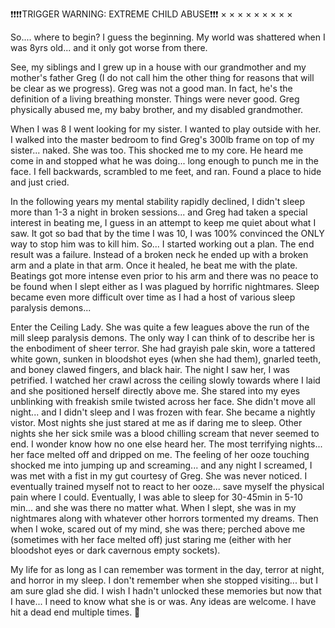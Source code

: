 ❗❗❗❗TRIGGER WARNING: EXTREME CHILD ABUSE❗❗❗
×
×
×
×
×
×
×
×
×

So.... where to begin? I guess the beginning. My world was shattered when I was 8yrs old... and it only got worse from there. 

See, my siblings and I grew up in a house with our grandmother and my mother's father Greg (I do not call him the other thing for reasons that will be clear as we progress). Greg was not a good man. In fact, he's the definition of a living breathing monster. Things were never good. Greg physically abused me, my baby brother, and my disabled grandmother.

When I was 8 I went looking for my sister. I wanted to play outside with her. I walked into the master bedroom to find Greg's 300lb frame on top of my sister... naked. She was too. This shocked me to my core. He heard me come in and stopped what he was doing...   long enough to punch me in the face. I fell backwards, scrambled to me feet, and ran. Found a place to hide and just cried.

 In the following years my mental stability rapidly declined, I didn't sleep more than 1-3  a night in broken sessions... and Greg had taken a special interest in beating me, I guess in an attempt to keep me quiet about what I saw. It got so bad that by the time I was 10, I was 100% convinced the ONLY way to stop him was to kill him. So... I started working out a plan. The end result was a failure. Instead of a broken neck he ended up with a broken arm and a plate in that arm. Once it healed, he beat me with the plate. Beatings got more intense even prior to his arm and there was no peace to be found when I slept either as I was plagued by horrific nightmares. Sleep became even more difficult over time as I had a host of various sleep paralysis demons...

 Enter the Ceiling Lady. She was quite a few leagues above the run of the mill sleep paralysis demons. The only way I can think of to describe her is the enbodiment of sheer terror. She had grayish pale skin, wore a tattered white gown, sunken in bloodshot eyes (when she had them), gnarled teeth, and boney clawed fingers, and black hair. The night I saw her, I was petrified. I watched her crawl across the ceiling slowly towards where I laid and she positioned herself directly above me. She stared into my eyes unblinking with freakish smile twisted across her face. She didn't move all night... and I didn't sleep and I was frozen with fear. She became a nightly vistor. 
Most nights she just stared at me as if daring me to sleep. Other nights she her sick smile was a blood chilling scream that never seemed to end. I wonder know how no one else heard her. The most terrifying nights... her face melted off and dripped on me. The feeling of her ooze touching shocked me into jumping up and screaming... and any night I screamed, I was met with a fist in my gut courtesy of Greg. She was never noticed. I eventually trained myself not to react to her ooze... save myself the physical pain where I could. 
Eventually, I was able to sleep for 30-45min in 5-10 min... and she was there no matter what. When I slept, she was in my nightmares along with whatever other horrors tormented my dreams. Then when I woke, scared out of my mind, she was there; perched above me (sometimes with her face melted off) just staring me (either with her bloodshot eyes or dark cavernous empty sockets). 

My life for as long as I can remember was torment in the day, terror at night, and horror in my sleep. I don't remember when she stopped visiting... but I am sure glad she did. I wish I hadn't unlocked these memories but now that I have... I need to know what she is or was. Any ideas are welcome. I have hit a dead end multiple times. 
🐺